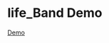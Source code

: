# life_Band Demo
<a href="https://www.youtube.com/watch?v=9U-qvlRGMYE" alt="Demo"  width="276" height="537">Demo</a>

